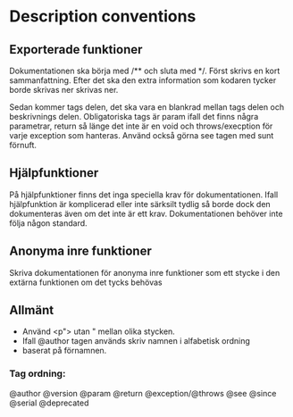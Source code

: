 # Description conventions


## Exporterade funktioner

Dokumentationen ska börja med /** och sluta med */. Först skrivs en kort sammanfattning. Efter det ska den extra information som kodaren tycker borde skrivas ner skrivas ner.

Sedan kommer tags delen, det ska vara en blankrad mellan tags delen och beskrivnings delen. Obligatoriska tags är param ifall det finns några parametrar, return så länge det inte är en void och throws/execption för varje exception som hanteras. Använd också görna see tagen med sunt förnuft.

## Hjälpfunktioner

På hjälpfunktioner finns det inga speciella krav för dokumentationen. Ifall hjälpfunktion är komplicerad eller inte särksilt tydlig så borde dock den dokumenteras även om det inte är ett krav. Dokumentationen behöver inte följa någon standard.

## Anonyma inre funktioner

Skriva dokumentationen för anonyma inre funktioner som ett stycke i den extärna funktionen om det tycks behövas

## Allmänt

- Använd <p"> utan " mellan olika stycken.
- Ifall @author tagen används skriv namnen i alfabetisk ordning
- baserat på förnamnen.

### Tag ordning:

@author 
@version
@param
@return 
@exception/@throws
@see
@since
@serial
@deprecated
